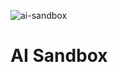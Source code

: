 ![ai-sandbox](https://github.com/pannaf/ai-sandbox/assets/18562964/f6d3fe8f-5535-43bf-b4c4-e5f4d526fbd5)

# AI Sandbox

